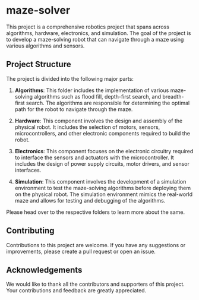 # maze-solver

This project is a comprehensive robotics project that spans across algorithms, hardware, electronics, and simulation. The goal of the project is to develop a maze-solving robot that can navigate through a maze using various algorithms and sensors.

## Project Structure

The project is divided into the following major parts:

1. **Algorithms**: This folder includes the implementation of various maze-solving algorithms such as flood fill, depth-first search, and breadth-first search. The algorithms are responsible for determining the optimal path for the robot to navigate through the maze.

2. **Hardware**: This component involves the design and assembly of the physical robot. It includes the selection of motors, sensors, microcontrollers, and other electronic components required to build the robot.

3. **Electronics**: This component focuses on the electronic circuitry required to interface the sensors and actuators with the microcontroller. It includes the design of power supply circuits, motor drivers, and sensor interfaces.

4. **Simulation**: This component involves the development of a simulation environment to test the maze-solving algorithms before deploying them on the physical robot. The simulation environment mimics the real-world maze and allows for testing and debugging of the algorithms.

Please head over to the respective folders to learn more about the same.

## Contributing

Contributions to this project are welcome. If you have any suggestions or improvements, please create a pull request or open an issue.

## Acknowledgements

We would like to thank all the contributors and supporters of this project. Your contributions and feedback are greatly appreciated.
